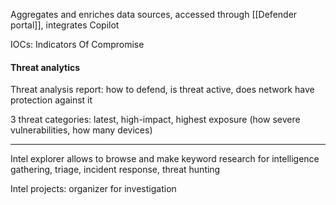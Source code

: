 Aggregates and enriches data sources, accessed through [[Defender portal]], integrates Copilot

IOCs: Indicators Of Compromise

#### Threat analytics

Threat analysis report: how to defend, is threat active, does network have protection against it

3 threat categories: latest, high-impact, highest exposure (how severe vulnerabilities, how many devices)
___ 

Intel explorer allows to browse and make keyword research for intelligence gathering, triage, incident response, threat hunting

Intel projects: organizer for investigation

